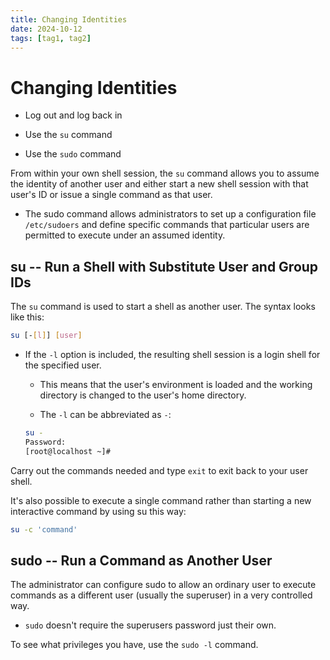 ```yaml
---
title: Changing Identities
date: 2024-10-12
tags: [tag1, tag2]
---
```


# Changing Identities

- Log out and log back in

- Use the `su` command

- Use the `sudo` command

From within your own shell session, the `su` command allows you to assume the
identity of another user and either start a new shell session with that user's
ID or issue a single command as that user.

- The sudo command allows administrators to set up a configuration file
  `/etc/sudoers` and define specific commands that particular users are permitted
  to execute under an assumed identity.

## su -- Run a Shell with Substitute User and Group IDs

The `su` command is used to start a shell as another user. The syntax looks like
this:

```bash
su [-[l]] [user]
```

- If the `-l` option is included, the resulting shell session is a login shell
  for the specified user.

  - This means that the user's environment is loaded and the working directory
    is changed to the user's home directory.

  - The `-l` can be abbreviated as `-`:

  ```bash
  su -
  Password:
  [root@localhost ~]#
  ```

Carry out the commands needed and type `exit` to exit back to your user shell.

It's also possible to execute a single command rather than starting a new
interactive command by using su this way:

```bash
su -c 'command'
```

## sudo -- Run a Command as Another User

The administrator can configure sudo to allow an ordinary user to execute
commands as a different user (usually the superuser) in a very controlled way.

- `sudo` doesn't require the superusers password just their own.

To see what privileges you have, use the `sudo -l` command.
